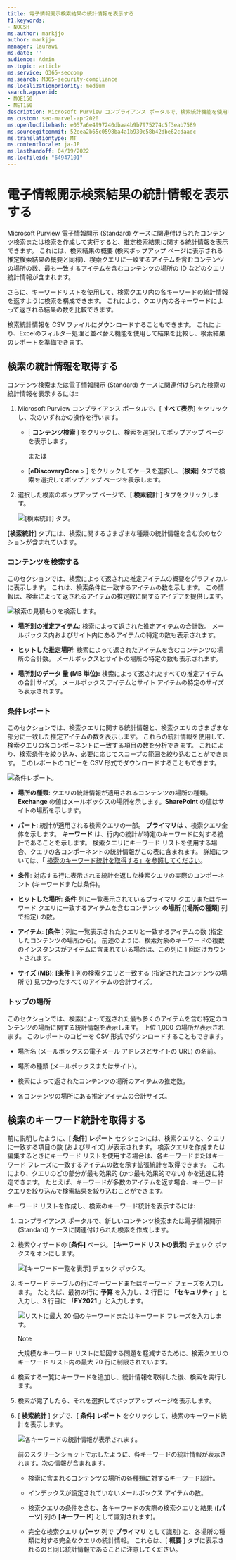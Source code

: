 ```yaml
---
title: 電子情報開示検索結果の統計情報を表示する
f1.keywords:
- NOCSH
ms.author: markjjo
author: markjjo
manager: laurawi
ms.date: ''
audience: Admin
ms.topic: article
ms.service: O365-seccomp
ms.search: M365-security-compliance
ms.localizationpriority: medium
search.appverid:
- MOE150
- MET150
description: Microsoft Purview コンプライアンス ポータルで、検索統計機能を使用して、電子情報開示 (Standard) ケースに関連付けられたコンテンツ検索と検索の統計情報を表示する方法について説明します。
ms.custom: seo-marvel-apr2020
ms.openlocfilehash: e057a6e4997240dbaa4b9b7975274c5f3eab7589
ms.sourcegitcommit: 52eea2b65c0598ba4a1b930c58b42dbe62cdaadc
ms.translationtype: MT
ms.contentlocale: ja-JP
ms.lasthandoff: 04/19/2022
ms.locfileid: "64947101"
---
```

# <a name="view-statistics-for-ediscovery-search-results"></a>電子情報開示検索結果の統計情報を表示する

Microsoft Purview 電子情報開示 (Standard) ケースに関連付けられたコンテンツ検索または検索を作成して実行すると、推定検索結果に関する統計情報を表示できます。 これには、検索結果の概要 (検索ポップアップ ページに表示される推定検索結果の概要と同様)、検索クエリに一致するアイテムを含むコンテンツの場所の数、最も一致するアイテムを含むコンテンツの場所の ID などのクエリ統計情報が含まれます。
  
さらに、キーワードリストを使用して、検索クエリ内の各キーワードの統計情報を返すように検索を構成できます。 これにより、クエリ内の各キーワードによって返される結果の数を比較できます。
  
検索統計情報を CSV ファイルにダウンロードすることもできます。 これにより、Excelのフィルター処理と並べ替え機能を使用して結果を比較し、検索結果のレポートを準備できます。
  
## <a name="get-statistics-for-searches"></a>検索の統計情報を取得する

コンテンツ検索または電子情報開示 (Standard) ケースに関連付けられた検索の統計情報を表示するには::
  
1. Microsoft Purview コンプライアンス ポータルで、[ **すべて表示**] をクリックし、次のいずれかの操作を行います。

   - [ **コンテンツ検索** ] をクリックし、検索を選択してポップアップ ページを表示します。

     または

   - **[eDiscoveryCore** > ] をクリックしてケースを選択し、[**検索**] タブで検索を選択してポップアップ ページを表示します。

2. 選択した検索のポップアップ ページで、[ **検索統計** ] タブをクリックします。
  
   ![[検索統計] タブ。](../media/SearchStatistics1.png)

**[検索統計**] タブには、検索に関するさまざまな種類の統計情報を含む次のセクションが含まれています。

### <a name="search-content"></a>コンテンツを検索する

このセクションでは、検索によって返された推定アイテムの概要をグラフィカルに表示します。 これは、検索条件に一致するアイテムの数を示します。 この情報は、検索によって返されるアイテムの推定数に関するアイデアを提供します。

![検索の見積もりを検索します。](../media/SearchContentReport.png)

- **場所別の推定アイテム**: 検索によって返された推定アイテムの合計数。 メールボックス内およびサイト内にあるアイテムの特定の数も表示されます。

- **ヒットした推定場所**: 検索によって返されたアイテムを含むコンテンツの場所の合計数。 メールボックスとサイトの場所の特定の数も表示されます。

- **場所別のデータ 量 (MB 単位):** 検索によって返されたすべての推定アイテムの合計サイズ。 メールボックス アイテムとサイト アイテムの特定のサイズも表示されます。

### <a name="condition-report"></a>条件レポート

このセクションでは、検索クエリに関する統計情報と、検索クエリのさまざまな部分に一致した推定アイテムの数を表示します。 これらの統計情報を使用して、検索クエリの各コンポーネントに一致する項目の数を分析できます。 これにより、検索条件を絞り込み、必要に応じてスコープの範囲を絞り込むことができます。 このレポートのコピーを CSV 形式でダウンロードすることもできます。

![条件レポート。](../media/SearchContentReportNoKeywordList.png)

- **場所の種類**: クエリの統計情報が適用されるコンテンツの場所の種類。 **Exchange** の値はメールボックスの場所を示します。**SharePoint** の値はサイトの場所を示します。

- **パート**: 統計が適用される検索クエリの一部。 **プライマリは** 、検索クエリ全体を示します。 **キーワード** は、行内の統計が特定のキーワードに対する統計であることを示します。 検索クエリにキーワード リストを使用する場合、クエリの各コンポーネントの統計情報がこの表に含まれます。 詳細については、「 [検索のキーワード統計を取得する」を参照してください](#get-keyword-statistics-for-searches)。

- **条件**: 対応する行に表示される統計を返した検索クエリの実際のコンポーネント (キーワードまたは条件)。

- **ヒットした場所**: **条件** 列に一覧表示されているプライマリ クエリまたはキーワード クエリに一致するアイテムを含むコンテンツ **の場所 ([場所の種類**] 列で指定) の数。

- **アイテム**: **[条件** ] 列に一覧表示されたクエリと一致するアイテムの数 (指定したコンテンツの場所から)。 前述のように、検索対象のキーワードの複数のインスタンスがアイテムに含まれている場合は、この列に 1 回だけカウントされます。

- **サイズ (MB)**: **[条件** ] 列の検索クエリと一致する (指定されたコンテンツの場所で) 見つかったすべてのアイテムの合計サイズ。

### <a name="top-locations"></a>トップの場所

このセクションでは、検索によって返された最も多くのアイテムを含む特定のコンテンツの場所に関する統計情報を表示します。 上位 1,000 の場所が表示されます。 このレポートのコピーを CSV 形式でダウンロードすることもできます。

- 場所名 (メールボックスの電子メール アドレスとサイトの URL) の名前。

- 場所の種類 (メールボックスまたはサイト)。

- 検索によって返されたコンテンツの場所のアイテムの推定数。

- 各コンテンツの場所にある推定アイテムの合計サイズ。

## <a name="get-keyword-statistics-for-searches"></a>検索のキーワード統計を取得する

前に説明したように、[ **条件] レポート** セクションには、検索クエリと、クエリに一致する項目の数 (およびサイズ) が表示されます。 検索クエリを作成または編集するときにキーワード リストを使用する場合は、各キーワードまたはキーワード フレーズに一致するアイテムの数を示す拡張統計を取得できます。 これにより、クエリのどの部分が最も効果的 (かつ最も効果的でない) かを迅速に特定できます。 たとえば、キーワードが多数のアイテムを返す場合、キーワード クエリを絞り込んで検索結果を絞り込むことができます。

キーワード リストを作成し、検索のキーワード統計を表示するには:
  
1. コンプライアンス ポータルで、新しいコンテンツ検索または電子情報開示 (Standard) ケースに関連付けられた検索を作成します。

2. 検索ウィザードの **[条件]** ページ。 **[キーワード リストの表示**] チェック ボックスをオンにします。

   ![[キーワード一覧を表示] チェック ボックス。](../media/SearchKeywordsList1.png)

3. キーワード テーブルの行にキーワードまたはキーワード フェーズを入力します。 たとえば、最初の行に **予算** を入力し、2 行目に **「セキュリティ** 」と入力し、3 行目に **「FY2021** 」と入力します。

   ![リストに最大 20 個のキーワードまたはキーワード フレーズを入力します。](../media/SearchKeywordsList2.png)

   > [!NOTE]
   > 大規模なキーワード リストに起因する問題を軽減するために、検索クエリのキーワード リスト内の最大 20 行に制限されています。

4. 検索する一覧にキーワードを追加し、統計情報を取得した後、検索を実行します。

5. 検索が完了したら、それを選択してポップアップ ページを表示します。

6. [ **検索統計** ] タブで、[ **条件] レポート** をクリックして、検索のキーワード統計を表示します。

    ![各キーワードの統計情報が表示されます。](../media/SearchKeywordsList3.png)
  
    前のスクリーンショットで示したように、各キーワードの統計情報が表示されます。次の情報が含まれます。

    - 検索に含まれるコンテンツの場所の各種類に対するキーワード統計。

    - インデックスが設定されていないメールボックス アイテムの数。

    - 検索クエリの条件を含む、各キーワードの実際の検索クエリと結果 (**[パーツ**] 列の **[キーワード**] として識別されます)。

    - 完全な検索クエリ (**パーツ** 列で **プライマリ** として識別) と、各場所の種類に対する完全なクエリの統計情報。 これらは、[ **概要** ] タブに表示されるのと同じ統計情報であることに注意してください。
